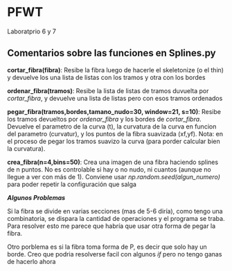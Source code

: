 # PFWT
Laboratprio 6 y 7

## Comentarios sobre las funciones en Splines.py
**cortar_fibra(fibra)**:
Resibe la fibra luego de hacerle el skeletonize (o el thin) y devuelve los una lista de listas con los tramos y otra con los bordes

**ordenar_fibra(tramos)**:
Resibe la lista de listas de tramos duvuelta por *cortar_fibra*, y devuelve una lista de listas pero con esos tramos ordenados 

**pegar_fibra(tramos,bordes,tamano_nudo=30, window=21, s=10)**:
Resibe los tramos devueltos por *ordenar_fibra* y los bordes de *cortar_fibra*. Devuelve el parametro de la curva (t), la curvatura de la curva en funcion del parametro (curvatur), y los puntos de la fibra suavizada (xf,yf). Nota: en el proceso de pegar los tramos suavizo la curva (para porder calcular bien la curvatura).  

**crea_fibra(n=4,bins=50)**:
Crea una imagen de una fibra haciendo splines de n puntos. No es controlable si hay o no nudo, ni cuantos (aunque no llegue a ver con más de 1). Conviene usar *np.random.seed(algun_numero)* para poder repetir la configuración que salga

***Algunos Problemas***

Si la fibra se divide en varias secciones (mas de 5-6 diría), como tengo una combinatoria, se dispara la cantidad de operaciones y el programa se traba. Para resolver esto me parece que habría que usar otra forma de pegar la fibra.

Otro porblema es si la fibra toma forma de P, es decir que solo hay un borde. Creo que podria resolverse facil con algunos *if* pero no tengo ganas de hacerlo ahora
